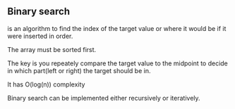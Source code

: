 ## Binary search

is an algorithm to find the index of the target value or where it would be if it were inserted in order.

The array must be sorted first.

The key is you repeately compare the target value to the midpoint to decide in which part(left or right) the target should be in.

It has O(log(n)) complexity

Binary search can be implemented either recursively or iteratively.
